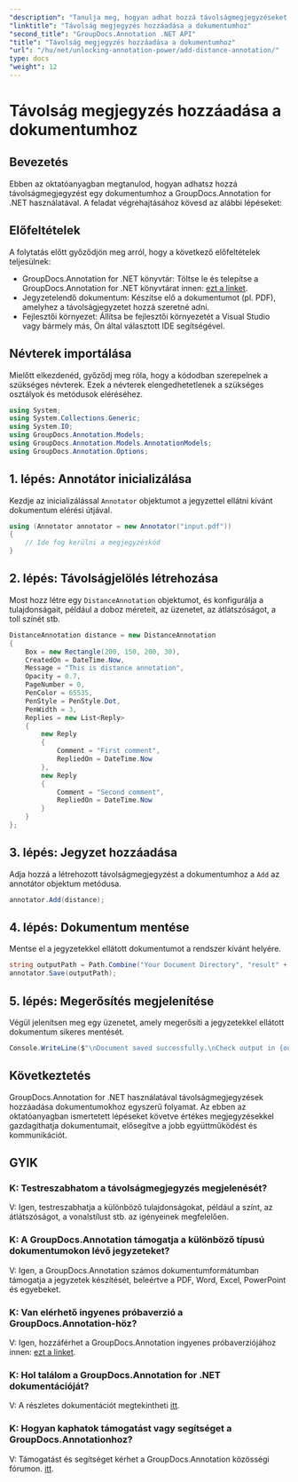 ```yaml
---
"description": "Tanulja meg, hogyan adhat hozzá távolságmegjegyzéseket dokumentumokhoz a GroupDocs.Annotation for .NET segítségével. Könnyedén javíthatja az együttműködést és a kommunikációt."
"linktitle": "Távolság megjegyzés hozzáadása a dokumentumhoz"
"second_title": "GroupDocs.Annotation .NET API"
"title": "Távolság megjegyzés hozzáadása a dokumentumhoz"
"url": "/hu/net/unlocking-annotation-power/add-distance-annotation/"
type: docs
"weight": 12
---
```


# Távolság megjegyzés hozzáadása a dokumentumhoz

## Bevezetés
Ebben az oktatóanyagban megtanulod, hogyan adhatsz hozzá távolságmegjegyzést egy dokumentumhoz a GroupDocs.Annotation for .NET használatával. A feladat végrehajtásához kövesd az alábbi lépéseket:
## Előfeltételek

A folytatás előtt győződjön meg arról, hogy a következő előfeltételek teljesülnek:

- GroupDocs.Annotation for .NET könyvtár: Töltse le és telepítse a GroupDocs.Annotation for .NET könyvtárat innen: [ezt a linket](https://releases.groupdocs.com/annotation/net/).
- Jegyzetelendő dokumentum: Készítse elő a dokumentumot (pl. PDF), amelyhez a távolságjegyzetet hozzá szeretné adni.
- Fejlesztői környezet: Állítsa be fejlesztői környezetét a Visual Studio vagy bármely más, Ön által választott IDE segítségével.

## Névterek importálása

Mielőtt elkezdenéd, győződj meg róla, hogy a kódodban szerepelnek a szükséges névterek. Ezek a névterek elengedhetetlenek a szükséges osztályok és metódusok eléréséhez.

```csharp
using System;
using System.Collections.Generic;
using System.IO;
using GroupDocs.Annotation.Models;
using GroupDocs.Annotation.Models.AnnotationModels;
using GroupDocs.Annotation.Options;
```


## 1. lépés: Annotátor inicializálása

Kezdje az inicializálással `Annotator` objektumot a jegyzettel ellátni kívánt dokumentum elérési útjával.

```csharp
using (Annotator annotator = new Annotator("input.pdf"))
{
    // Ide fog kerülni a megjegyzéskód
}
```

## 2. lépés: Távolságjelölés létrehozása

Most hozz létre egy `DistanceAnnotation` objektumot, és konfigurálja a tulajdonságait, például a doboz méreteit, az üzenetet, az átlátszóságot, a toll színét stb.

```csharp
DistanceAnnotation distance = new DistanceAnnotation
{
    Box = new Rectangle(200, 150, 200, 30),
    CreatedOn = DateTime.Now,
    Message = "This is distance annotation",
    Opacity = 0.7,
    PageNumber = 0,
    PenColor = 65535,
    PenStyle = PenStyle.Dot,
    PenWidth = 3,
    Replies = new List<Reply>
    {
        new Reply
        {
            Comment = "First comment",
            RepliedOn = DateTime.Now
        },
        new Reply
        {
            Comment = "Second comment",
            RepliedOn = DateTime.Now
        }
    }
};
```

## 3. lépés: Jegyzet hozzáadása

Adja hozzá a létrehozott távolságmegjegyzést a dokumentumhoz a `Add` az annotátor objektum metódusa.

```csharp
annotator.Add(distance);
```

## 4. lépés: Dokumentum mentése

Mentse el a jegyzetekkel ellátott dokumentumot a rendszer kívánt helyére.

```csharp
string outputPath = Path.Combine("Your Document Directory", "result" + Path.GetExtension("input.pdf"));
annotator.Save(outputPath);
```

## 5. lépés: Megerősítés megjelenítése

Végül jelenítsen meg egy üzenetet, amely megerősíti a jegyzetekkel ellátott dokumentum sikeres mentését.

```csharp
Console.WriteLine($"\nDocument saved successfully.\nCheck output in {outputPath}.");
```

## Következtetés

GroupDocs.Annotation for .NET használatával távolságmegjegyzések hozzáadása dokumentumokhoz egyszerű folyamat. Az ebben az oktatóanyagban ismertetett lépéseket követve értékes megjegyzésekkel gazdagíthatja dokumentumait, elősegítve a jobb együttműködést és kommunikációt.

## GYIK

### K: Testreszabhatom a távolságmegjegyzés megjelenését?

V: Igen, testreszabhatja a különböző tulajdonságokat, például a színt, az átlátszóságot, a vonalstílust stb. az igényeinek megfelelően.

### K: A GroupDocs.Annotation támogatja a különböző típusú dokumentumokon lévő jegyzeteket?

V: Igen, a GroupDocs.Annotation számos dokumentumformátumban támogatja a jegyzetek készítését, beleértve a PDF, Word, Excel, PowerPoint és egyebeket.

### K: Van elérhető ingyenes próbaverzió a GroupDocs.Annotation-höz?

V: Igen, hozzáférhet a GroupDocs.Annotation ingyenes próbaverziójához innen: [ezt a linket](https://releases.groupdocs.com/).

### K: Hol találom a GroupDocs.Annotation for .NET dokumentációját?

V: A részletes dokumentációt megtekintheti [itt](https://tutorials.groupdocs.com/annotation/net/).

### K: Hogyan kaphatok támogatást vagy segítséget a GroupDocs.Annotationhoz?

V: Támogatást és segítséget kérhet a GroupDocs.Annotation közösségi fórumon. [itt](https://forum.groupdocs.com/c/annotation/10).
